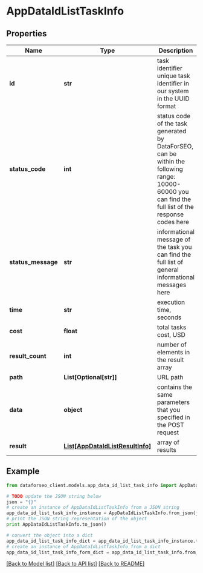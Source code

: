 # AppDataIdListTaskInfo


## Properties

Name | Type | Description | Notes
------------ | ------------- | ------------- | -------------
**id** | **str** | task identifier unique task identifier in our system in the UUID format | [optional] 
**status_code** | **int** | status code of the task generated by DataForSEO, can be within the following range: 10000-60000 you can find the full list of the response codes here | [optional] 
**status_message** | **str** | informational message of the task you can find the full list of general informational messages here | [optional] 
**time** | **str** | execution time, seconds | [optional] 
**cost** | **float** | total tasks cost, USD | [optional] 
**result_count** | **int** | number of elements in the result array | [optional] 
**path** | **List[Optional[str]]** | URL path | [optional] 
**data** | **object** | contains the same parameters that you specified in the POST request | [optional] 
**result** | [**List[AppDataIdListResultInfo]**](AppDataIdListResultInfo.md) | array of results | [optional] 

## Example

```python
from dataforseo_client.models.app_data_id_list_task_info import AppDataIdListTaskInfo

# TODO update the JSON string below
json = "{}"
# create an instance of AppDataIdListTaskInfo from a JSON string
app_data_id_list_task_info_instance = AppDataIdListTaskInfo.from_json(json)
# print the JSON string representation of the object
print AppDataIdListTaskInfo.to_json()

# convert the object into a dict
app_data_id_list_task_info_dict = app_data_id_list_task_info_instance.to_dict()
# create an instance of AppDataIdListTaskInfo from a dict
app_data_id_list_task_info_form_dict = app_data_id_list_task_info.from_dict(app_data_id_list_task_info_dict)
```
[[Back to Model list]](../README.md#documentation-for-models) [[Back to API list]](../README.md#documentation-for-api-endpoints) [[Back to README]](../README.md)


